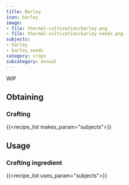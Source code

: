 ```yaml
---
title: Barley
icon: barley
image:
- file: thermal-cultivation/barley.png
- file: thermal-cultivation/barley-seeds.png
subjects: 
- barley
- barley_seeds
category: crops
subcategory: annual
---
```


WIP

Obtaining
---------

### Crafting
{{<recipe_list makes_param="subjects">}}

Usage
-----

### Crafting ingredient
{{<recipe_list uses_param="subjects">}}